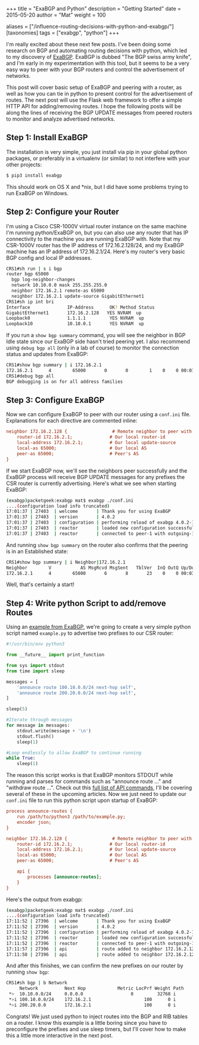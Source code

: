 +++
title = "ExaBGP and Python"
description = "Getting Started"
date = 2015-05-20
author = "Mat"
weight = 100

aliases = ["/influence-routing-decisions-with-python-and-exabgp/"]
[taxonomies]
tags = ["exabgp", "python"]
+++

I'm really excited about these next few posts. I've been doing some research on BGP and automating routing decisions with python, which led to my discovery of <a href="https://github.com/Exa-Networks/exabgp" target="_blank" rel="noopener">ExaBGP</a>. ExaBGP is dubbed "The BGP swiss army knife", and I'm early in my experimentation with this tool, but it seems to be a very easy way to peer with your BGP routers and control the advertisement of networks.

<!-- more -->
This post will cover basic setup of ExaBGP and peering with a router, as well as how you can tie in python to present control for the advertisement of routes. The next post will use the Flask web framework to offer a simple HTTP API for adding/removing routes. I hope the following posts will be along the lines of receiving the BGP UPDATE messages from peered routers to monitor and analyze advertised networks.


## Step 1: Install ExaBGP

The installation is very simple, you just install via pip in your global python packages, or preferably in a virtualenv (or similar) to not interfere with your other projects:

```sh
$ pip3 install exabgp
```

This should work on OS X and *nix, but I did have some problems trying to run ExaBGP on Windows.

## Step 2: Configure your Router

I'm using a Cisco CSR-1000V virtual router instance on the same machine I'm running python/ExaBGP on, but you can also use any router that has IP connectivity to the machine you are running ExaBGP with. Note that my CSR-1000V router has the IP address of 172.16.2.128/24, and my ExaBGP machine has an IP address of 172.16.2.1/24. Here's my router's very basic BGP config and local IP addresses.

```sh
CRS1#sh run | s i bgp
router bgp 65000
  bgp log-neighbor-changes
  network 10.10.0.0 mask 255.255.255.0
  neighbor 172.16.2.1 remote-as 65000
  neighbor 172.16.2.1 update-source GigabitEthernet1
CRS1#sh ip int bri
Interface              IP-Address      OK? Method Status                Protocol
GigabitEthernet1       172.16.2.128   YES NVRAM  up                    up
Loopback0              1.1.1.1         YES NVRAM  up                    up
Loopback10             10.10.0.1       YES NVRAM  up                    up
```

If you run a `show bgp summary` command, you will see the neighbor in BGP Idle state since our ExaBGP side hasn't tried peering yet. I also recommend using `debug bgp all` (only in a lab of course) to monitor the connection status and updates from ExaBGP:

```sh
CRS1#show bgp summary | i 172.16.2.1
172.16.2.1      4        65000       0       0        1    0    0 00:01:53 Idle
CRS1#debug bgp all
BGP debugging is on for all address families
```

## Step 3: Configure ExaBGP

Now we can configure ExaBGP to peer with our router using a `conf.ini` file. Explanations for each directive are commented inline:

```ini
neighbor 172.16.2.128 {                 # Remote neighbor to peer with
    router-id 172.16.2.1;              # Our local router-id
    local-address 172.16.2.1;          # Our local update-source
    local-as 65000;                    # Our local AS
    peer-as 65000;                     # Peer's AS
}
```

If we start ExaBGP now, we'll see the neighbors peer successfully and the ExaBGP process will receive BGP UPDATE messages for any prefixes the CSR router is currently advertising. Here's what we see when starting ExaBGP:

```sh
(exabgp)packetgeek:exabgp mat$ exabgp ./conf.ini
....(configuration load info truncated)
17:01:37 | 27403  | welcome       | Thank you for using ExaBGP
17:01:37 | 27403  | version       | 4.0.2
17:01:37 | 27403  | configuration | performing reload of exabgp 4.0.2-1c737d99
17:01:37 | 27403  | reactor       | loaded new configuration successfully
17:01:37 | 27403  | reactor       | connected to peer-1 with outgoing-1 172.16.2.1-172.16.2.128
```

And running `show bgp summary` on the router also confirms that the peering is in an Established state:

```sh
CRS1#show bgp summary | i Neighbor|172.16.2.1
Neighbor        V           AS MsgRcvd MsgSent   TblVer  InQ OutQ Up/Down  State/PfxRcd
172.16.2.1      4        65000       6       8       23    0    0 00:03:31        0
```

Well, that's certainly a start!

## Step 4: Write python Script to add/remove Routes

Using an <a href="https://github.com/Exa-Networks/exabgp/wiki/Controlling-ExaBGP-:-_-README-first" target="_blank" rel="noopener">example from ExaBGP</a>, we're going to create&nbsp;a very simple python script named `example.py` to advertise two prefixes to our CSR router:

```python
#!/usr/bin/env python3

from __future__ import print_function

from sys import stdout
from time import sleep

messages = [
    'announce route 100.10.0.0/24 next-hop self',
    'announce route 200.20.0.0/24 next-hop self',
]

sleep(5)

#Iterate through messages
for message in messages:
    stdout.write(message + '\n')
    stdout.flush()
    sleep(1)

#Loop endlessly to allow ExaBGP to continue running
while True:
    sleep(1)

```

The reason this script works is that ExaBGP monitors STDOUT while running and parses for commands such as "announce route &#8230;" and "withdraw route &#8230;". Check out this&nbsp;<a href="https://github.com/Exa-Networks/exabgp/wiki/Controlling-ExaBGP-:-interacting-from-the-API" target="_blank" rel="noopener">full list of API commands</a>, I'll be covering several of these in the upcoming articles. Now we just need to update our `conf.ini` file to run this python script upon startup of ExaBGP:

```ini
process announce-routes {
    run /path/to/python3 /path/to/example.py;
    encoder json;
}

neighbor 172.16.2.128 {                 # Remote neighbor to peer with
    router-id 172.16.2.1;              # Our local router-id
    local-address 172.16.2.1;          # Our local update-source
    local-as 65000;                    # Our local AS
    peer-as 65000;                     # Peer's AS

    api {
        processes [announce-routes];
    }
}
```

Here's the output from exabgp:

```sh
(exabgp)packetgeek:exabgp mat$ exabgp ./conf.ini
....(configuration load info truncated)
17:11:52 | 27396  | welcome       | Thank you for using ExaBGP
17:11:52 | 27396  | version       | 4.0.2
17:11:52 | 27396  | configuration | performing reload of exabgp 4.0.2-1c737d99
17:11:52 | 27396  | reactor       | loaded new configuration successfully
17:11:52 | 27396  | reactor       | connected to peer-1 with outgoing-1 172.16.2.1-172.16.2.128
17:11:57 | 27396  | api           | route added to neighbor 172.16.2.128 local-ip 172.16.2.1 local-as 65000 peer-as 65000 router-id 172.16.2.1 family-allowed in-open : 100.10.0.0/24 next-hop self
17:11:58 | 27396  | api           | route added to neighbor 172.16.2.128 local-ip 172.16.2.1 local-as 65000 peer-as 65000 router-id 172.16.2.1 family-allowed in-open : 200.20.0.0/24 next-hop self
```

And after this finishes, we can confirm the new prefixes on our router by running `show bgp`:

```sh
CRS1#sh bgp | b Network
     Network          Next Hop            Metric LocPrf Weight Path
 *>  10.10.0.0/24     0.0.0.0                  0         32768 i
 *>i 100.10.0.0/24    172.16.2.1                    100      0 i
 *>i 200.20.0.0       172.16.2.1                    100      0 i
```

Congrats! We just used python to inject routes into the BGP and RIB tables on a router. I know this example is a little boring since you have to preconfigure the prefixes and use sleep timers, but I'll cover how to make this a little more interactive in the next post.